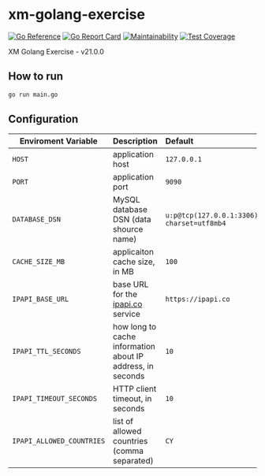 # xm-golang-exercise

[![Go Reference](https://pkg.go.dev/badge/github.com/brokeyourbike/xm-golang-exercise.svg)](https://pkg.go.dev/github.com/brokeyourbike/xm-golang-exercise)
[![Go Report Card](https://goreportcard.com/badge/github.com/brokeyourbike/xm-golang-exercise)](https://goreportcard.com/report/github.com/brokeyourbike/xm-golang-exercise)
[![Maintainability](https://api.codeclimate.com/v1/badges/314c92377d5671930b71/maintainability)](https://codeclimate.com/github/brokeyourbike/xm-golang-exercise/maintainability)
[![Test Coverage](https://api.codeclimate.com/v1/badges/314c92377d5671930b71/test_coverage)](https://codeclimate.com/github/brokeyourbike/xm-golang-exercise/test_coverage)

XM Golang Exercise - v21.0.0

## How to run

```bash
go run main.go
```

## Configuration

| Enviroment Variable | Description | Default  |
| ------------- |:-------------| :-----|
| `HOST` | application host | `127.0.0.1` |
| `PORT` | application port |   `9090` |
| `DATABASE_DSN` | MySQL database DSN (data shource name) | `u:p@tcp(127.0.0.1:3306)/db?charset=utf8mb4` |
| `CACHE_SIZE_MB` | applicaiton cache size, in MB | `100` |
| `IPAPI_BASE_URL` | base URL for the [ipapi.co](https://ipapi.co) service | `https://ipapi.co` |
| `IPAPI_TTL_SECONDS` | how long to cache information about IP address, in seconds | `10` |
| `IPAPI_TIMEOUT_SECONDS` | HTTP client timeout, in seconds | `10` |
| `IPAPI_ALLOWED_COUNTRIES` | list of allowed countries (comma separated) | `CY` |